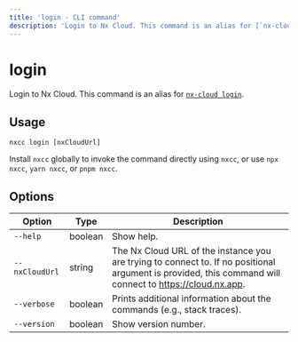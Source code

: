 ```yaml
---
title: 'login - CLI command'
description: 'Login to Nx Cloud. This command is an alias for [`nx-cloud login`](/ci/reference/nx-cloud-cli#npx-nxcloud-login).'
---
```


# login

Login to Nx Cloud. This command is an alias for [`nx-cloud login`](/ci/reference/nx-cloud-cli#npx-nxcloud-login).

## Usage

```shell
nxcc login [nxCloudUrl]
```

Install `nxcc` globally to invoke the command directly using `nxcc`, or use `npx nxcc`, `yarn nxcc`, or `pnpm nxcc`.

## Options

| Option         | Type    | Description                                                                                                                                              |
| -------------- | ------- | -------------------------------------------------------------------------------------------------------------------------------------------------------- |
| `--help`       | boolean | Show help.                                                                                                                                               |
| `--nxCloudUrl` | string  | The Nx Cloud URL of the instance you are trying to connect to. If no positional argument is provided, this command will connect to https://cloud.nx.app. |
| `--verbose`    | boolean | Prints additional information about the commands (e.g., stack traces).                                                                                   |
| `--version`    | boolean | Show version number.                                                                                                                                     |

